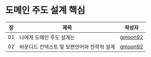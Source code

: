 # 도메인 주도 설계 핵심

| 장   | 제목                       | 작성자         |
|-----|--------------------------|-------------|
| 01  | 나에게 도메인 주도 설계는           | [gmoon92](https://github.com/gmoon92/read-books-for-programmers/blob/main/%EB%8F%84%EB%A9%94%EC%9D%B8%20%EC%A3%BC%EB%8F%84%20%EC%84%A4%EA%B3%84%20%ED%95%B5%EC%8B%AC/01.%20%EB%82%98%EC%97%90%EA%B2%8C%20%EB%8F%84%EB%A9%94%EC%9D%B8%20%EC%A3%BC%EB%8F%84%20%EC%84%A4%EA%B3%84%EB%8A%94/gmoon92.md) |
| 02  | 바운디드 컨텍스트 및 보편언어와 전략적 설계 | [gmoon92](https://github.com/gmoon92/read-books-for-programmers/blob/main/%EB%8F%84%EB%A9%94%EC%9D%B8%20%EC%A3%BC%EB%8F%84%20%EC%84%A4%EA%B3%84%20%ED%95%B5%EC%8B%AC/02.%20%EB%B0%94%EC%9A%B4%EB%94%94%EB%93%9C%20%EC%BB%A8%ED%85%8D%EC%8A%A4%ED%8A%B8%20%EB%B0%8F%20%EB%B3%B4%ED%8E%B8%EC%96%B8%EC%96%B4%EC%99%80%20%EC%A0%84%EB%9E%B5%EC%A0%81%20%EC%84%A4%EA%B3%84/gmoon92.md) |
